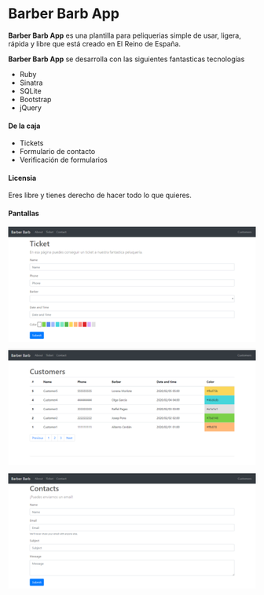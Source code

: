 # Barber Barb App

**Barber Barb App** es una plantilla para peliquerias simple de usar, ligera, rápida y libre que está creado en El Reino de España.

**Barber Barb App** se desarrolla con las siguientes fantasticas tecnologías

* Ruby
* Sinatra
* SQLite
* Bootstrap
* jQuery

#### De la caja

* Tickets
* Formulario de contacto
* Verificación de formularios

#### Licensia

Eres libre y tienes derecho de hacer todo lo que quieres.

#### Pantallas

![Formulario de cita](screenshots/ticket_form.png "Formulario de cita")

![Lista de citas](screenshots/customers_list.png "Lista de citas")

![Formulario de contacto](screenshots/contact_form.png "Formulario de contacto")
